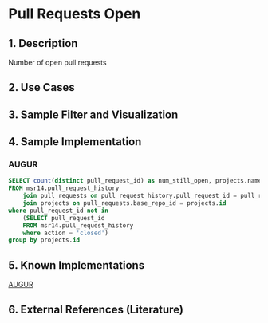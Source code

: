 # Pull Requests Open

## 1. Description
Number of open pull requests

## 2. Use Cases

## 3. Sample Filter and Visualization

## 4. Sample Implementation

###  AUGUR

```SQL
SELECT count(distinct pull_request_id) as num_still_open, projects.name as project_name, projects.url as url
FROM msr14.pull_request_history
    join pull_requests on pull_request_history.pull_request_id = pull_requests.id
    join projects on pull_requests.base_repo_id = projects.id
where pull_request_id not in
    (SELECT pull_request_id
    FROM msr14.pull_request_history
    where action = 'closed')
group by projects.id
```

## 5. Known Implementations

[AUGUR](https://github.com/CHAOSS/Augur)

## 6. External References (Literature)
